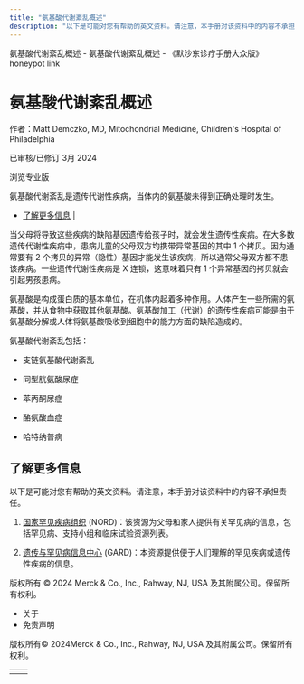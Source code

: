 ```yaml
---
title: "氨基酸代谢紊乱概述"
description: "以下是可能对您有帮助的英文资料。请注意，本手册对该资料中的内容不承担责任。"
---
```


﻿氨基酸代谢紊乱概述 \- 氨基酸代谢紊乱概述 \- 《默沙东诊疗手册大众版》 honeypot link

# 氨基酸代谢紊乱概述

作者：Matt Demczko, MD, Mitochondrial Medicine, Children's Hospital of Philadelphia

已审核/已修订 3月 2024

浏览专业版

氨基酸代谢紊乱是遗传代谢性疾病，当体内的氨基酸未得到正确处理时发生。

- [了解更多信息](#了解更多信息_v60530240_zh) \|

当父母将导致这些疾病的缺陷基因遗传给孩子时，就会发生遗传性疾病。在大多数遗传代谢性疾病中，患病儿童的父母双方均携带异常基因的其中 1 个拷贝。因为通常要有 2 个拷贝的异常（隐性）基因才能发生该疾病，所以通常父母双方都不患该疾病。一些遗传代谢性疾病是 X 连锁，这意味着只有 1 个异常基因的拷贝就会引起男孩患病。

氨基酸是构成蛋白质的基本单位，在机体内起着多种作用。人体产生一些所需的氨基酸，并从食物中获取其他氨基酸。氨基酸加工（代谢）的遗传性疾病可能是由于氨基酸分解或人体将氨基酸吸收到细胞中的能力方面的缺陷造成的。

氨基酸代谢紊乱包括：

- 支链氨基酸代谢紊乱

- 同型胱氨酸尿症

- 苯丙酮尿症

- 酪氨酸血症

- 哈特纳普病


## 了解更多信息

以下是可能对您有帮助的英文资料。请注意，本手册对该资料中的内容不承担责任。

1. [国家罕见疾病组织](http://rarediseases.org/) (NORD)：该资源为父母和家人提供有关罕见病的信息，包括罕见病、支持小组和临床试验资源列表。

2. [遗传与罕见病信息中心](https://rarediseases.info.nih.gov/gard) (GARD)：本资源提供便于人们理解的罕见疾病或遗传性疾病的信息。




版权所有 © 2024
Merck & Co., Inc., Rahway, NJ, USA 及其附属公司。保留所有权利。

- 关于
- 免责声明

版权所有© 2024Merck & Co., Inc., Rahway, NJ, USA 及其附属公司。保留所有权利。

|     |     |
| --- | --- |
|  |  |